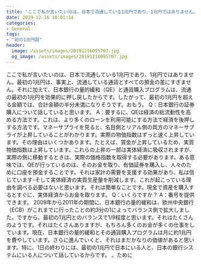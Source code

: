 ```yaml
---
title: "ここで私が言いたいのは、日本で流通している1兆円であり、1兆円ではありません。"
date: 2019-12-16 10:01:14
categories:
- General
tags:
- "初の1兆円超"
header:
  image: /assets/images/20191216095707.jpg
  og_image: /assets/images/20191216095707.jpg
---
```


ここで私が言いたいのは、日本で流通している1兆円であり、1兆円ではありません。最初の1兆円は、事実上、流通している通貨とすべての預金の差にすぎません。それに加えて、日本銀行の量的緩和（QE）と通貨購入プログラムは、流通の最初の1兆円を効果的に押し戻したからです。したがって、最初の1兆円を超える金額では、合計金額の半分未満になりそうです。おもう。 Q：日本銀行の証券購入について話していると思います。 A：要するに、QEは経済の総流動性を高める方法です。これは、より多くのローンを利用可能にする方法で経済を後押しする方法です。マネーサプライを見ると、名目側とリアル側の両方のマネーサプライが上昇していることがわかります。実際の物価指数はずっと速く上昇しています。その理由はいくつかあります。たとえば、賃金が上昇しているため、実質物価指数は上昇しています。これらの上昇の一部は実体経済に吸収されますが、実際の側に移動するときは、実際の価格指数を取得する必要があります。ある意味では、QEが行っているのは、そのお金を取り、有価証券を購入し、人々のために口座を預金することです。それは家計の需要を支援する効果があり、私は信じています-そして実体経済の実質生産量を削減します。これが起こっている理由を調べる必要はないと思います。それは簡単なことです。現金で資産を購入するとすぐに、実体経済からお金を取ります。 Q：いくらですか？ A：番号を提供できます。 2009年から2011年の期間に、日本銀行の量的緩和は、欧州中央銀行（ECB）がこれまでに行ったことの約3分の1によってバランス側で拡大しました。ですから、最初の1兆円とのバランスで1/9程度と思います。それはたくさんのようです。それはたくさんありますが、もちろん多くのお金が多くの仕事をしています。現在、日本銀行の量的緩和とその通貨購入プログラムは月に約1兆円を費やしています。さらに進んでいくと、それはまだかなりの価値があると思います。特に、1日の終わりには、最初の1兆円で日本にいる人と、日本の銀行システムにいる人について話しているからです。 。ために
